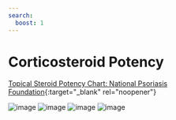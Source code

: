 ```yaml
---
search:
  boost: 1
---
```


# Corticosteroid Potency

[Topical Steroid Potency Chart: National Psoriasis Foundation](https://www.psoriasis.org/potency-chart/){:target="_blank" rel="noopener"}

![image](https://user-images.githubusercontent.com/122046056/227092824-334547cb-75fe-4a91-b111-ddfbc8000aec.png)
![image](https://user-images.githubusercontent.com/122046056/227092843-937b3cb0-af23-45db-a889-ece7219ddcde.png)
![image](https://user-images.githubusercontent.com/122046056/227092858-65819069-6bd9-41c9-bde1-af9003e771aa.png)
![image](https://user-images.githubusercontent.com/122046056/227092870-e8a1eac5-5f17-4fc6-96b3-feb6965fb4da.png)
